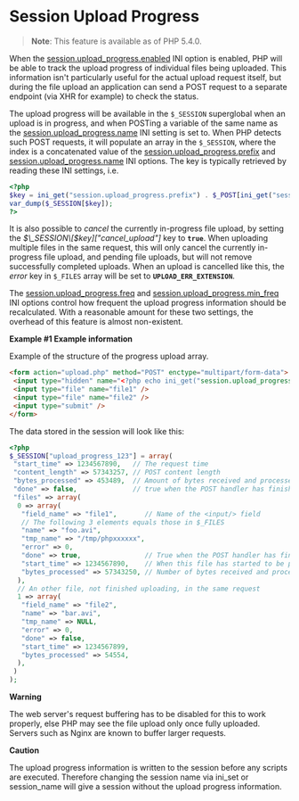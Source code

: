 Session Upload Progress
=======================

> **Note**: <span class="simpara"> This feature is available as of PHP
> 5.4.0. </span>

When the
<a href="/session/setup.html#" class="link">session.upload_progress.enabled</a>
INI option is enabled, PHP will be able to track the upload progress of
individual files being uploaded. This information isn't particularly
useful for the actual upload request itself, but during the file upload
an application can send a POST request to a separate endpoint (via XHR
for example) to check the status.

The upload progress will be available in the `$_SESSION` superglobal
when an upload is in progress, and when POSTing a variable of the same
name as the
<a href="/session/setup.html#" class="link">session.upload_progress.name</a>
INI setting is set to. When PHP detects such POST requests, it will
populate an array in the `$_SESSION`, where the index is a concatenated
value of the
<a href="/session/setup.html#" class="link">session.upload_progress.prefix</a>
and
<a href="/session/setup.html#" class="link">session.upload_progress.name</a>
INI options. The key is typically retrieved by reading these INI
settings, i.e.

``` php
<?php
$key = ini_get("session.upload_progress.prefix") . $_POST[ini_get("session.upload_progress.name")];
var_dump($_SESSION[$key]);
?>
```

It is also possible to *cancel* the currently in-progress file upload,
by setting the *$\_SESSION\[$key\]\["cancel\_upload"\]* key to
**`true`**. When uploading multiple files in the same request, this will
only cancel the currently in-progress file upload, and pending file
uploads, but will not remove successfully completed uploads. When an
upload is cancelled like this, the *error* key in `$_FILES` array will
be set to **`UPLOAD_ERR_EXTENSION`**.

The
<a href="/session/setup.html#" class="link">session.upload_progress.freq</a>
and
<a href="/session/setup.html#" class="link">session.upload_progress.min_freq</a>
INI options control how frequent the upload progress information should
be recalculated. With a reasonable amount for these two settings, the
overhead of this feature is almost non-existent.

**Example \#1 Example information**

Example of the structure of the progress upload array.

``` html
<form action="upload.php" method="POST" enctype="multipart/form-data">
 <input type="hidden" name="<?php echo ini_get("session.upload_progress.name"); ?>" value="123" />
 <input type="file" name="file1" />
 <input type="file" name="file2" />
 <input type="submit" />
</form>
```

The data stored in the session will look like this:

``` php
<?php
$_SESSION["upload_progress_123"] = array(
 "start_time" => 1234567890,   // The request time
 "content_length" => 57343257, // POST content length
 "bytes_processed" => 453489,  // Amount of bytes received and processed
 "done" => false,              // true when the POST handler has finished, successfully or not
 "files" => array(
  0 => array(
   "field_name" => "file1",       // Name of the <input/> field
   // The following 3 elements equals those in $_FILES
   "name" => "foo.avi",
   "tmp_name" => "/tmp/phpxxxxxx",
   "error" => 0,
   "done" => true,                // True when the POST handler has finished handling this file
   "start_time" => 1234567890,    // When this file has started to be processed
   "bytes_processed" => 57343250, // Number of bytes received and processed for this file
  ),
  // An other file, not finished uploading, in the same request
  1 => array(
   "field_name" => "file2",
   "name" => "bar.avi",
   "tmp_name" => NULL,
   "error" => 0,
   "done" => false,
   "start_time" => 1234567899,
   "bytes_processed" => 54554,
  ),
 )
);
```

**Warning**

The web server's request buffering has to be disabled for this to work
properly, else PHP may see the file upload only once fully uploaded.
Servers such as Nginx are known to buffer larger requests.

**Caution**

The upload progress information is written to the session before any
scripts are executed. Therefore changing the session name via <span
class="function">ini\_set</span> or <span
class="function">session\_name</span> will give a session without the
upload progress information.
